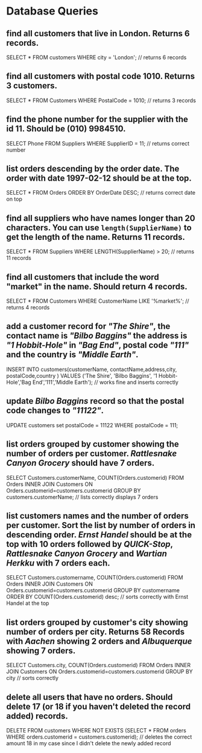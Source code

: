 # Database Queries

## find all customers that live in London. Returns 6 records.

SELECT \* FROM customers WHERE city = 'London'; // returns 6 records

## find all customers with postal code 1010. Returns 3 customers.

SELECT \* FROM Customers WHERE PostalCode = 1010; // returns 3 records

## find the phone number for the supplier with the id 11. Should be (010) 9984510.

SELECT Phone FROM Suppliers WHERE SupplierID = 11; // returns correct number

## list orders descending by the order date. The order with date 1997-02-12 should be at the top.

SELECT \* FROM Orders ORDER BY OrderDate DESC; // returns correct date on top

## find all suppliers who have names longer than 20 characters. You can use `length(SupplierName)` to get the length of the name. Returns 11 records.

SELECT \* FROM Suppliers WHERE LENGTH(SupplierName) > 20; // returns 11 records

## find all customers that include the word "market" in the name. Should return 4 records.

SELECT \* FROM Customers WHERE CustomerName LIKE '%market%'; // returns 4 records

## add a customer record for _"The Shire"_, the contact name is _"Bilbo Baggins"_ the address is _"1 Hobbit-Hole"_ in _"Bag End"_, postal code _"111"_ and the country is _"Middle Earth"_.

INSERT INTO customers(customerName, contactName,address,city, postalCode,country ) VALUES ('The Shire', 'Bilbo Baggins', '1 Hobbit-Hole','Bag End','111','Middle Earth'); // works fine and inserts correctly

## update _Bilbo Baggins_ record so that the postal code changes to _"11122"_.

UPDATE customers set postalCode = 11122 WHERE postalCode = 111;

## list orders grouped by customer showing the number of orders per customer. _Rattlesnake Canyon Grocery_ should have 7 orders.

SELECT Customers.customerName, COUNT(Orders.customerid) FROM Orders INNER JOIN Customers ON Orders.customerid=customers.customerid GROUP BY customers.customerName; // lists correctly displays 7 orders

## list customers names and the number of orders per customer. Sort the list by number of orders in descending order. _Ernst Handel_ should be at the top with 10 orders followed by _QUICK-Stop_, _Rattlesnake Canyon Grocery_ and _Wartian Herkku_ with 7 orders each.

SELECT Customers.customername, COUNT(Orders.customerid) FROM Orders INNER JOIN Customers ON Orders.customerid=customers.customerid GROUP BY customername ORDER BY COUNT(Orders.customerid) desc; // sorts correctly with Ernst Handel at the top

## list orders grouped by customer's city showing number of orders per city. Returns 58 Records with _Aachen_ showing 2 orders and _Albuquerque_ showing 7 orders.

SELECT Customers.city, COUNT(Orders.customerid) FROM Orders INNER JOIN Customers ON Orders.customerid=customers.customerid GROUP BY city // sorts correctly

## delete all users that have no orders. Should delete 17 (or 18 if you haven't deleted the record added) records.

DELETE FROM customers WHERE NOT EXISTS (SELECT \* FROM orders WHERE orders.customerid = customers.customerid); // deletes the correct amount 18 in my case since I didn't delete the newly added record
